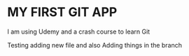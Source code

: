 # MY FIRST GIT APP
I am using Udemy and a crash course to learn Git

Testing adding new file and also
Adding things in the branch